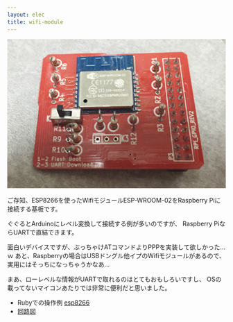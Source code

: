 ```yaml
---
layout: elec
title: wifi-module
---
```


![](wifi-module.jpg)

ご存知、ESP8266を使ったWifiモジュールESP-WROOM-02をRaspberry Piに接続する基板です。

ぐぐるとArduinoにレベル変換して接続する例が多いのですが、
Raspberry PiならUARTで直結できます。

面白いデバイスですが、ぶっちゃけATコマンドよりPPPを実装して欲しかった…ｗ
あと、Raspberryの場合はUSBドングル他イプのWifiモジュールがあるので、
実用にはそっちになっちゃうかなあ…

まあ、ローレベルな情報がUARTで取れるのはとてもおもしろいですし、
OSの載ってないマイコンあたりでは非常に便利だと思いました。

- Rubyでの操作例 [esp8266](https://bitbucket.org/fs495/rpi2/src/)
- [回路図](rtc-sdcard.pdf)
